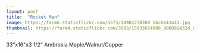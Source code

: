 ```yaml
---
layout: post
title:  "Rocket Man"
image: https://farm6.staticflickr.com/5573/14982278380_5bcbe43441.jpg
thumbnail: https://farm4.staticflickr.com/3893/15033654998_98b092432d_n.jpg
---
```


33"x16"x3 1/2" Ambrosia Maple/Walnut/Copper